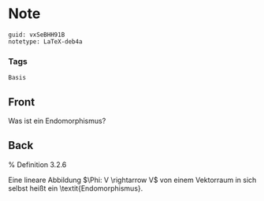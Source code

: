 # Note
```
guid: vxSeBHH91B
notetype: LaTeX-deb4a
```

### Tags
```
Basis
```

## Front
Was ist ein Endomorphismus?

## Back
% Definition 3.2.6<div>
</div><div>Eine lineare Abbildung $\Phi: V \rightarrow V$ von einem Vektorraum in sich selbst heißt ein \textit{Endomorphismus}.
</div><div>
</div>
